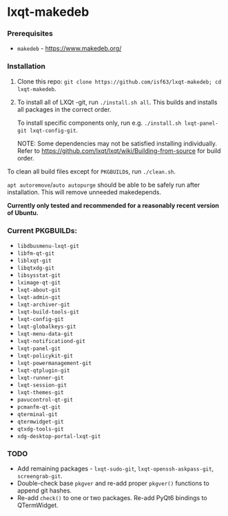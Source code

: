 # lxqt-makedeb

### Prerequisites

- `makedeb` - https://www.makedeb.org/

### Installation

1. Clone this repo: `git clone https://github.com/isf63/lxqt-makedeb; cd lxqt-makedeb`.
2. To install all of LXQt -git, run `./install.sh all`. This builds and installs all packages in the correct order.

   To install specific components only, run e.g. `./install.sh lxqt-panel-git lxqt-config-git`.

   NOTE: Some dependencies may not be satisfied installing individually. Refer to https://github.com/lxqt/lxqt/wiki/Building-from-source for build order.

To clean all build files except for `PKGBUILD`s, run `./clean.sh`.

`apt autoremove`/`auto autopurge` should be able to be safely run after installation. This will remove unneeded makedepends.

**Currently only tested and recommended for a reasonably recent version of Ubuntu.**

### Current PKGBUILDs:

- `libdbusmenu-lxqt-git`
- `libfm-qt-git`
- `liblxqt-git`
- `libqtxdg-git`
- `libsysstat-git`
- `lximage-qt-git`
- `lxqt-about-git`
- `lxqt-admin-git`
- `lxqt-archiver-git`
- `lxqt-build-tools-git`
- `lxqt-config-git`
- `lxqt-globalkeys-git`
- `lxqt-menu-data-git`
- `lxqt-notificationd-git`
- `lxqt-panel-git`
- `lxqt-policykit-git`
- `lxqt-powermanagement-git`
- `lxqt-qtplugin-git`
- `lxqt-runner-git`
- `lxqt-session-git`
- `lxqt-themes-git`
- `pavucontrol-qt-git`
- `pcmanfm-qt-git`
- `qterminal-git`
- `qtermwidget-git`
- `qtxdg-tools-git`
- `xdg-desktop-portal-lxqt-git`

### TODO

- Add remaining packages - `lxqt-sudo-git`, `lxqt-openssh-askpass-git`, `screengrab-git`.
- Double-check base `pkgver` and re-add proper `pkgver()` functions to append git hashes.
- Re-add `check()` to one or two packages. Re-add PyQt6 bindings to QTermWidget.
